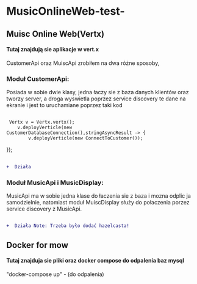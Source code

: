 # MusicOnlineWeb-test-

## Muisc Online Web(Vertx)
  #### Tutaj znajdują sie aplikacje w vert.x
  CustomerApi oraz MuiscApi zrobiłem na dwa różne sposoby,
  
  ### Moduł CustomerApi:
  Posiada w sobie dwie klasy, jedna łaczy sie z baza danych klientów oraz tworzy server, a droga wyswietla poprzez service discovery te dane na ekranie i jest to uruchamiane poprzez taki kod
  ##  
     Vertx v = Vertx.vertx();
        v.deployVerticle(new CustomerDatabaseConnection(),stringAsyncResult -> {
            v.deployVerticle(new ConnectToCustomer());
  });
  ##
  ```diff      
  +  Działa
  ```
   
        
 ### Moduł MusicApi i MusicDisplay: 
  MusicApi ma w sobie jedna klase do łaczenia sie z baza i mozna odplic ja samodzielnie, natomiast moduł MuiscDisplay służy do połaczenia porzez service discovery z MusicApi. 
  ##
  ```diff      
  +  Działa Note: Trzeba było dodać hazelcasta!
  ```
  
  
  ## Docker for mow
  #### Tutaj znajduja sie pliki oraz docker compose do odpalenia baz mysql
  "docker-compose up" - (do odpalenia)
